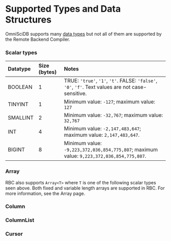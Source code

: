 # Supported Types and Data Structures

OmniSciDB supports many [data types](https://docs-new.omnisci.com/sql/data-definition-ddl/datatypes-and-fixed-encoding) but not all of them are supported by the Remote Backend Compiler. 

### Scalar types

| Datatype | Size \(bytes\) | Notes |
| :--- | :--- | :--- |
| BOOLEAN | 1 | TRUE: `'true'`, `'1'`, `'t'`. FALSE: `'false'`, `'0'`, `'f'`. Text values are not case-sensitive. |
| TINYINT | 1 | Minimum value: `-127`; maximum value: `127` |
| SMALLINT | 2 | Minimum value: `-32,767`; maximum value: `32,767` |
| INT | 4 | Minimum value: `-2,147,483,647`; maximum value: `2,147,483,647`. |
| BIGINT | 8 | Minimum value: `-9,223,372,036,854,775,807`; maximum value: `9,223,372,036,854,775,807`. |

### Array

RBC also supports `Array<T>` where `T` is one of the following scalar types seen above. Both fixed and variable length arrays are supported in RBC. For more information, see the Array page.

### Column

### ColumnList

### Cursor



